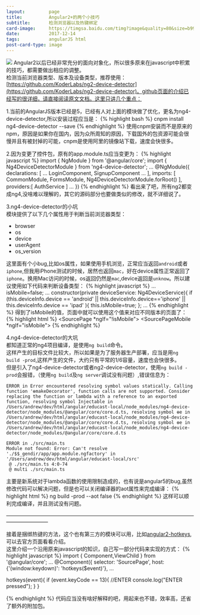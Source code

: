 ```yaml
---
layout:         page
title:          Angular2+的两个小技巧
subtitle:       检测浏览器以及热键绑定
card-image:     https://timgsa.baidu.com/timg?image&quality=80&size=b9999_10000&sec=1513236363921&di=321ac235a6c875971dbd8a384129a30e&imgtype=0&src=http%3A%2F%2F5xruby.tw%2Fuploads%2Fpost%2Fimage%2F6%2Fangularjs.png
date:           2017-12-14
tags:           angularJS html
post-card-type: image
---
```

![](https://timgsa.baidu.com/timg?image&quality=80&size=b9999_10000&sec=1513236363921&di=321ac235a6c875971dbd8a384129a30e&imgtype=0&src=http%3A%2F%2F5xruby.tw%2Fuploads%2Fpost%2Fimage%2F6%2Fangularjs.png)
Angular2以后已经非常充分的面向对象化，所以很多原来在javascript中积累的技巧，都需要做出相应的调整。  
检测当前浏览器类型、版本及设备类型，推荐使用：[https://github.com/KoderLabs/ng2-device-detector](https://github.com/KoderLabs/ng2-device-detector)。github页面的介绍已经写的很详细，请直接阅读原文文档。这里只讲几个重点：

1.当前的AngularJS版本已经是5，已经有人对上面的模块做了优化，更名为ng4-device-detector,所以安装过程应当是：
{% highlight bash %}
cnpm install ng4-device-detector --save
{% endhighlight %}
 使用cnpm安装而不是原来的npm，原因是如果你在国内，因为众所周知的原因，下载国外的包资源可能会很慢并且有被封掉的可能，cnpm是使用阿里的镜像站下载，速度会快很多。
 
2.因为变更了控件包，原有的app.module.ts应当变更为：
{% highlight javascript %}
  import { NgModule } from '@angular/core';
  import { Ng4DeviceDetectorModule } from 'ng4-device-detector';
  ...
  @NgModule({
    declarations: [
      ...
      LoginComponent,
      SignupComponent
      ...
    ],
    imports: [
      CommonModule,
      FormsModule,
      Ng4DeviceDetectorModule.forRoot()
    ],
    providers:[
      AuthService
    ]
    ...
  })
{% endhighlight %}
看出来了吧，所有ng2都变成ng4,没啥难以理解的，其它的源码部分也要做类似的修改，就不详细说了。

3.ng4-device-detector的小坑  
模块提供了以下几个属性用于判断当前浏览器类型：
 * browser
 * os
 * device
 * userAgent
 * os_version
 
这里面有个小bug,比如os属性，如果使用手机浏览，正常应当返回`android`或者`iphone`,但我用iPhone测试的时候，居然也返回`mac`，好在device属性正常返回了`iphone`。换用Mac访问的时候，os返回仍然是`mac`,device返回是`unknow`。所以建议使用如下代码来判断设备类型：
{% highlight javascript %}
	...
  isMobile=false;
	...
  constructor(private deviceService: Ng4DeviceService){
    if (this.deviceInfo.device == 'android' || 
        this.deviceInfo.device=='iphone' ||
        this.deviceInfo.device == 'ipad' ){
      this.isMobile=true;
    };
	...
{% endhighlight %}
得到了isMobile的值，页面中就可以使用这个值来对应不同版本的页面了：
{% highlight html %}
<SourcePage *ngIf="!isMobile"></SourcePage>
<SourcePageMobile *ngIf="isMobile"></SourcePageMobile>
{% endhighlight %}

4.ng4-device-detector的大坑  
都知道正常的ng4项目编译，是使用`ng build`命令。  
这样产生的目标文件比较大，所以如果是为了服务器生产部署，应当是用`ng build -prod`,这样产生的文件，大约只有平常的1/6容量，速度也会快很多。  
但是引入了ng4-device-detector或者ng2-device-detector，使用`ng build -prod`会报错，（使用`ng build`及`ng server`调试没有问题）,错误信息为：
```
ERROR in Error encountered resolving symbol values statically. Calling function 'ɵmakeDecorator', function calls are not supported. Consider replacing the function or lambda with a reference to an exported function, resolving symbol Injectable in /Users/andrew/dev/html/angular/educast-local/node_modules/ng4-device-detector/node_modules/@angular/core/core.d.ts, resolving symbol ɵe in /Users/andrew/dev/html/angular/educast-local/node_modules/ng4-device-detector/node_modules/@angular/core/core.d.ts, resolving symbol ɵe in /Users/andrew/dev/html/angular/educast-local/node_modules/ng4-device-detector/node_modules/@angular/core/core.d.ts

ERROR in ./src/main.ts
Module not found: Error: Can't resolve './$$_gendir/app/app.module.ngfactory' in '/Users/andrew/dev/html/angular/educast-local/src'
 @ ./src/main.ts 4:0-74
 @ multi ./src/main.ts
```
主要是新系统对于lambda函数的使用限制造成的，也有说是angular5的bug,虽然修改代码可以解决问题，但是也可以关闭编译器的aot属性来完成编译：
{% highlight html %}
ng build -prod --aot false
{% endhighlight %}
这样可以顺利完成编译，并且测试没有问题。

————————————————————————————————————————————

接着是捆绑热键的方法，这个也有第三方的模块可以用，比如[angular2-hotkeys](https://www.npmjs.com/package/angular2-hotkeys),可以去官方页面看看介绍。  
这里介绍一个沿用原来javascript的知识，自己写一部分代码来实现的方式：
{% highlight javascript %}
import { Component,ViewChild  } from '@angular/core';
	...
@Component({
  selector: 'SourcePage',
  host: {'(window:keydown)': 'hotkeys($event)'},
	...


  hotkeys(event){
    if (event.keyCode == 13){  //ENTER
      console.log("ENTER pressed");
    }
  }
	
{% endhighlight %}
代码应当没有啥好解释的吧，用起来也不错，效率高，还省了额外的附加包。



